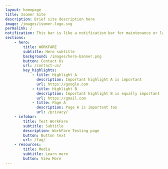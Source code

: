 ```yaml
---
layout: homepage
title: Isomer Site
description: Brief site description here
image: /images/isomer-logo.svg
permalink: /
notification: This bar is like a notification bar for maintenance or latest news
sections:
    - hero:
        title: WORKFARE
        subtitle: Hero subtitle
        background: /images/hero-banner.png
        button: Contact Us
        url: /contact-us/
        key_highlights:
            - title: Highlight A
              description: Important highlight A is important
              url: https://google.com
            - title: Highlight B
              description: Important highlight B is equally important
              url: https://gmail.com
            - title: Page A
              description: Page A is important too
              url: /privacy/
    - infobar:
        title: Test WorkFare
        subtitle: Subtitle
        description: WorkFare Testing page
        button: Button text
        url: /faq/
    - resources:
        title: Media
        subtitle: Learn more
        button: View More
---
```

